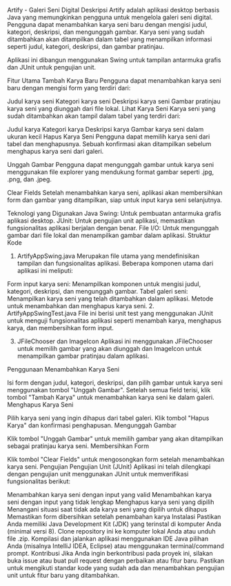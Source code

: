 Artify - Galeri Seni Digital
Deskripsi
Artify adalah aplikasi desktop berbasis Java yang memungkinkan pengguna untuk mengelola galeri seni digital. Pengguna dapat menambahkan karya seni baru dengan mengisi judul, kategori, deskripsi, dan mengunggah gambar. Karya seni yang sudah ditambahkan akan ditampilkan dalam tabel yang menampilkan informasi seperti judul, kategori, deskripsi, dan gambar pratinjau.

Aplikasi ini dibangun menggunakan Swing untuk tampilan antarmuka grafis dan JUnit untuk pengujian unit.

Fitur Utama
Tambah Karya Baru
Pengguna dapat menambahkan karya seni baru dengan mengisi form yang terdiri dari:

Judul karya seni
Kategori karya seni
Deskripsi karya seni
Gambar pratinjau karya seni yang diunggah dari file lokal.
Lihat Karya Seni
Karya seni yang sudah ditambahkan akan tampil dalam tabel yang terdiri dari:

Judul karya
Kategori karya
Deskripsi karya
Gambar karya seni dalam ukuran kecil
Hapus Karya Seni
Pengguna dapat memilih karya seni dari tabel dan menghapusnya. Sebuah konfirmasi akan ditampilkan sebelum menghapus karya seni dari galeri.

Unggah Gambar
Pengguna dapat mengunggah gambar untuk karya seni menggunakan file explorer yang mendukung format gambar seperti .jpg, .png, dan .jpeg.

Clear Fields
Setelah menambahkan karya seni, aplikasi akan membersihkan form dan gambar yang ditampilkan, siap untuk input karya seni selanjutnya.

Teknologi yang Digunakan
Java Swing: Untuk pembuatan antarmuka grafis aplikasi desktop.
JUnit: Untuk pengujian unit aplikasi, memastikan fungsionalitas aplikasi berjalan dengan benar.
File I/O: Untuk mengunggah gambar dari file lokal dan menampilkan gambar dalam aplikasi.
Struktur Kode
1. ArtifyAppSwing.java
   Merupakan file utama yang mendefinisikan tampilan dan fungsionalitas aplikasi. Beberapa komponen utama dari aplikasi ini meliputi:

Form input karya seni: Menampilkan komponen untuk mengisi judul, kategori, deskripsi, dan mengunggah gambar.
Tabel galeri seni: Menampilkan karya seni yang telah ditambahkan dalam aplikasi.
Metode untuk menambahkan dan menghapus karya seni.
2. ArtifyAppSwingTest.java
   File ini berisi unit test yang menggunakan JUnit untuk menguji fungsionalitas aplikasi seperti menambah karya, menghapus karya, dan membersihkan form input.

3. JFileChooser dan ImageIcon
   Aplikasi ini menggunakan JFileChooser untuk memilih gambar yang akan diunggah dan ImageIcon untuk menampilkan gambar pratinjau dalam aplikasi.

Penggunaan
Menambahkan Karya Seni

Isi form dengan judul, kategori, deskripsi, dan pilih gambar untuk karya seni menggunakan tombol "Unggah Gambar".
Setelah semua field terisi, klik tombol "Tambah Karya" untuk menambahkan karya seni ke dalam galeri.
Menghapus Karya Seni

Pilih karya seni yang ingin dihapus dari tabel galeri.
Klik tombol "Hapus Karya" dan konfirmasi penghapusan.
Mengunggah Gambar

Klik tombol "Unggah Gambar" untuk memilih gambar yang akan ditampilkan sebagai pratinjau karya seni.
Membersihkan Form

Klik tombol "Clear Fields" untuk mengosongkan form setelah menambahkan karya seni.
Pengujian
Pengujian Unit (JUnit)
Aplikasi ini telah dilengkapi dengan pengujian unit menggunakan JUnit untuk memverifikasi fungsionalitas berikut:

Menambahkan karya seni dengan input yang valid
Menambahkan karya seni dengan input yang tidak lengkap
Menghapus karya seni yang dipilih
Menangani situasi saat tidak ada karya seni yang dipilih untuk dihapus
Memastikan form dibersihkan setelah penambahan karya
Instalasi
Pastikan Anda memiliki Java Development Kit (JDK) yang terinstal di komputer Anda (minimal versi 8).
Clone repository ini ke komputer lokal Anda atau unduh file .zip.
Kompilasi dan jalankan aplikasi menggunakan IDE Java pilihan Anda (misalnya IntelliJ IDEA, Eclipse) atau menggunakan terminal/command prompt.
Kontribusi
Jika Anda ingin berkontribusi pada proyek ini, silakan buka issue atau buat pull request dengan perbaikan atau fitur baru. Pastikan untuk mengikuti standar kode yang sudah ada dan menambahkan pengujian unit untuk fitur baru yang ditambahkan.

